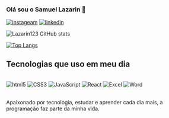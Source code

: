 ### Olá sou o Samuel Lazarin 🤖 

[![instageam](https://img.shields.io/badge/Instagram-E4405F?style=for-the-badge&logo=instagram&logoColor=white)](https://www.instagram.com/sam_lazarin/)
[![linkedin](https://img.shields.io/badge/LinkedIn-0077B5?style=for-the-badge&logo=linkedin&logoColor=white)](https://www.linkedin.com/in/samuel-lazarin-132b4124a/)

![Lazarin123 GitHub stats](https://github-readme-stats.vercel.app/api?username=Lazarin123&show_icons=true&theme=gruvbox)

[![Top Langs](https://github-readme-stats.vercel.app/api/top-langs/?username=Lazarin123)](https://github.com/Lazarin123/github-readme-stats)

## Tecnologias que uso em meu dia

<div style="display: inline_block"><br/>
  <img align="centar" alt="html5" src="https://img.shields.io/badge/HTML5-E34F26?style=for-the-badge&logo=html5&logoColor=white">
  <img align="centar" alt="CSS3" src="https://img.shields.io/badge/CSS3-1572B6?style=for-the-badge&logo=css3&logoColor=white">
  <img align="centar" alt="JavaScript" src="https://img.shields.io/badge/JavaScript-323330?style=for-the-badge&logo=javascript&logoColor=F7DF1E">
  <img align="centar" alt="React" src="![React](https://img.shields.io/badge/React-20232A?style=for-the-badge&logo=react&logoColor=61DAFB)">
  <img align="centar" alt="Excel" src="https://img.shields.io/badge/Microsoft_Excel-217346?style=for-the-badge&logo=microsoft-excel&logoColor=white">
  <img align="centar" alt="Word" src="https://img.shields.io/badge/Microsoft_Word-2B579A?style=for-the-badge&logo=microsoft-word&logoColor=white">
</div> </br>

Apaixonado por tecnologia, estudar e aprender cada dia mais, a programação faz parte da minha vida.
